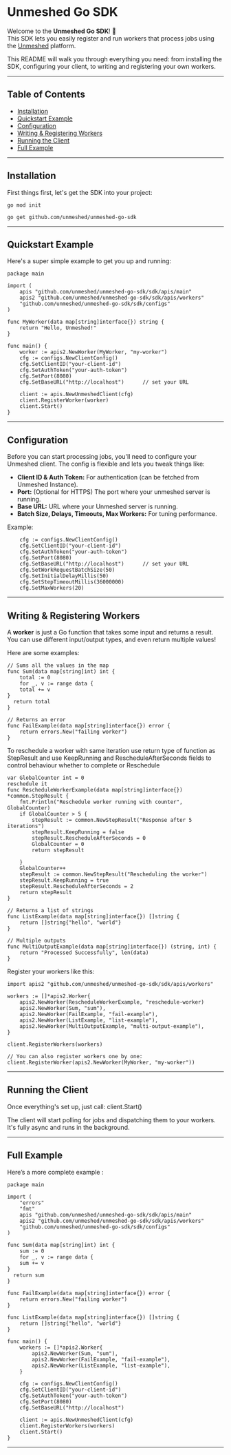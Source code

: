 # Unmeshed Go SDK

Welcome to the **Unmeshed Go SDK**! 🚀  
This SDK lets you easily register and run workers that process jobs using the [Unmeshed](https://unmeshed.io) platform.

This README will walk you through everything you need: from installing the SDK, configuring your client, to writing and registering your own workers.

---

## Table of Contents

- [Installation](#installation)
- [Quickstart Example](#quickstart-example)
- [Configuration](#configuration)
- [Writing & Registering Workers](#writing--registering-workers)
- [Running the Client](#running-the-client)
- [Full Example](#full-example)

---

## Installation

First things first, let's get the SDK into your project:
```
go mod init

go get github.com/unmeshed/unmeshed-go-sdk
```
---

## Quickstart Example

Here's a super simple example to get you up and running:

```
package main

import (
    apis "github.com/unmeshed/unmeshed-go-sdk/sdk/apis/main"
    apis2 "github.com/unmeshed/unmeshed-go-sdk/sdk/apis/workers"
    "github.com/unmeshed/unmeshed-go-sdk/sdk/configs"
)

func MyWorker(data map[string]interface{}) string {
    return "Hello, Unmeshed!"
}

func main() {
    worker := apis2.NewWorker(MyWorker, "my-worker")
    cfg := configs.NewClientConfig()
    cfg.SetClientID("your-client-id")
    cfg.SetAuthToken("your-auth-token")
    cfg.SetPort(8080)
    cfg.SetBaseURL("http://localhost")      // set your URL

    client := apis.NewUnmeshedClient(cfg)
    client.RegisterWorker(worker)
    client.Start()
}
```

---

## Configuration

Before you can start processing jobs, you'll need to configure your Unmeshed client. The config is flexible and lets you tweak things like:

- **Client ID & Auth Token:** For authentication (can be fetched from Unmeshed Instance).
- **Port:** (Optional for HTTPS) The port where your unmeshed server is running.
- **Base URL:** URL where your Unmeshed server is running.
- **Batch Size, Delays, Timeouts, Max Workers:** For tuning performance.

Example:
```
    cfg := configs.NewClientConfig()
    cfg.SetClientID("your-client-id")
    cfg.SetAuthToken("your-auth-token")
    cfg.SetPort(8080)
    cfg.SetBaseURL("http://localhost")      // set your URL
    cfg.SetWorkRequestBatchSize(50)
    cfg.SetInitialDelayMillis(50)
    cfg.SetStepTimeoutMillis(36000000)
    cfg.SetMaxWorkers(20)
```
---

## Writing & Registering Workers

A **worker** is just a Go function that takes some input and returns a result. You can use different input/output types, and even return multiple values!

Here are some examples:

```
// Sums all the values in the map
func Sum(data map[string]int) int {
    total := 0
    for _, v := range data {
    total += v
}
  return total
}
```

```
// Returns an error
func FailExample(data map[string]interface{}) error {
    return errors.New("failing worker")
}
```

To reschedule a worker with same iteration use return type of function as StepResult and
use KeepRunning and RescheduleAfterSeconds fields to control behaviour whether to complete or Reschedule
```
var GlobalCounter int = 0
reschedule it
func RescheduleWorkerExample(data map[string]interface{}) *common.StepResult {
	fmt.Println("Reschedule worker running with counter", GlobalCounter)
	if GlobalCounter > 5 {
		stepResult := common.NewStepResult("Response after 5 iterations")
		stepResult.KeepRunning = false
		stepResult.RescheduleAfterSeconds = 0
		GlobalCounter = 0
		return stepResult

	}
	GlobalCounter++
	stepResult := common.NewStepResult("Rescheduling the worker")
	stepResult.KeepRunning = true
	stepResult.RescheduleAfterSeconds = 2
	return stepResult
}
```
```
// Returns a list of strings
func ListExample(data map[string]interface{}) []string {
    return []string{"hello", "world"}
}
```

```
// Multiple outputs
func MultiOutputExample(data map[string]interface{}) (string, int) {
    return "Processed Successfully", len(data)
}
```

Register your workers like this:

```
import apis2 "github.com/unmeshed/unmeshed-go-sdk/sdk/apis/workers"

workers := []*apis2.Worker{
    apis2.NewWorker(RescheduleWorkerExample, "reschedule-worker)
    apis2.NewWorker(Sum, "sum"),
    apis2.NewWorker(FailExample, "fail-example"),
    apis2.NewWorker(ListExample, "list-example"),
    apis2.NewWorker(MultiOutputExample, "multi-output-example"),
}

client.RegisterWorkers(workers)

// You can also register workers one by one:
client.RegisterWorker(apis2.NewWorker(MyWorker, "my-worker"))
```

---

## Running the Client

Once everything's set up, just call:
client.Start()

The client will start polling for jobs and dispatching them to your workers. It's fully async and runs in the background.

---

## Full Example

Here’s a more complete example :

```
package main

import (
    "errors"
    "fmt"
    apis "github.com/unmeshed/unmeshed-go-sdk/sdk/apis/main"
    apis2 "github.com/unmeshed/unmeshed-go-sdk/sdk/apis/workers"
    "github.com/unmeshed/unmeshed-go-sdk/sdk/configs"
)

func Sum(data map[string]int) int {
    sum := 0
    for _, v := range data {
    sum += v
}
  return sum
}

func FailExample(data map[string]interface{}) error {
    return errors.New("failing worker")
}

func ListExample(data map[string]interface{}) []string {
    return []string{"hello", "world"}
}

func main() {
    workers := []*apis2.Worker{
        apis2.NewWorker(Sum, "sum"),
        apis2.NewWorker(FailExample, "fail-example"),
        apis2.NewWorker(ListExample, "list-example"),
    }

    cfg := configs.NewClientConfig()
    cfg.SetClientID("your-client-id")
    cfg.SetAuthToken("your-auth-token")
    cfg.SetPort(8080)
    cfg.SetBaseURL("http://localhost")

    client := apis.NewUnmeshedClient(cfg)
    client.RegisterWorkers(workers)
    client.Start()
}
```

---
